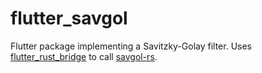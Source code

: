 # flutter_savgol

Flutter package implementing a Savitzky-Golay filter. Uses [flutter_rust_bridge](https://cjycode.com/flutter_rust_bridge/) to call [savgol-rs](https://lib.rs/crates/savgol-rs).
